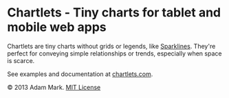 # Chartlets - Tiny charts for tablet and mobile web apps

Chartlets are tiny charts without grids or legends, like [Sparklines][1]. They're 
perfect for conveying simple relationships or trends, especially when space is scarce.

See examples and documentation at [chartlets.com][2].

&copy; 2013 Adam Mark. [MIT License][3]

[1]: http://en.wikipedia.org/wiki/Sparklines
[2]: http://chartlets.com
[3]: http://opensource.org/licenses/MIT

